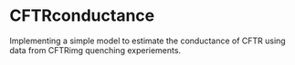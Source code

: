 # CFTRconductance
Implementing a simple model to estimate the conductance of CFTR using data from CFTRimg quenching experiements.

